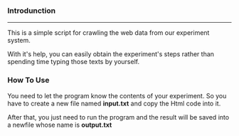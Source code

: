 ### Introdunction

---
This is a simple script for crawling the web data from our experiment system.

With it's help, you can easily obtain the experiment's steps rather than spending time typing those texts by yourself.

### How To Use

You need to let the program know the contents of your experiment. So you have to create a new file named **input.txt** and copy the Html code into it.

After that, you just need to run the program and the result will be saved into a newfile whose name is **output.txt**
